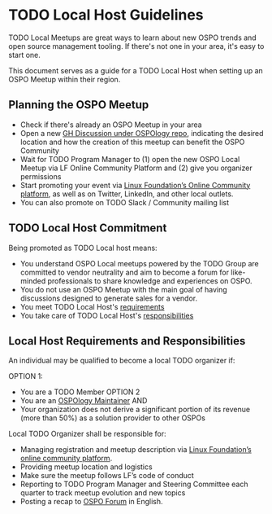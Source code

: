 # TODO Local Host Guidelines

TODO Local Meetups are great ways to learn about new OSPO trends and open source management tooling. If there's not one in your area, it's easy to start one.

This document serves as a guide for a TODO Local Host when setting up an OSPO Meetup within their region.

## Planning the OSPO Meetup


* Check if there's already an OSPO Meetup in your area
* Open a new [GH Discussion under OSPOlogy repo](https://github.com/todogroup/ospology/discussions), indicating the desired location and how the creation of this meetup can benefit the OSPO Community
* Wait for TODO Program Manager to (1) open the new OSPO Local Meetup via LF Online Community Platform and (2) give you organizer permissions
* Start promoting your event via [Linux Foundation’s Online Community platform](https://community.linuxfoundation.org/), as well as on Twitter, LinkedIn, and other local outlets.
* You can also promote on TODO Slack / Community mailing list


## TODO Local Host Commitment

Being promoted as TODO Local host means:

* You understand OSPO Local meetups powered by the TODO Group are committed to vendor neutrality and aim to become a forum for like-minded professionals to share knowledge and experiences on OSPO.
* You do not use an OSPO Meetup with the main goal of having discussions designed to generate sales for a vendor.
* You meet TODO Local Host's [requirements](#local-host-requirements-and-responsibilities)
* You take care of TODO Local Host's [responsibilities](#local-host-requirements-and-responsibilities)

## Local Host Requirements and Responsibilities

An individual may be qualified to become a local TODO organizer if:

OPTION 1:
* You are a TODO Member
OPTION 2
* You are an [OSPOlogy Maintainer](https://github.com/todogroup/ospology/blob/main/meetings/GOVERNANCE.md) AND
* Your organization does not derive a significant portion of its revenue (more than 50%) as a solution provider to other OSPOs

Local TODO Organizer shall be responsible for:
* Managing registration and meetup description via [Linux Foundation’s online community platform](https://community.linuxfoundation.org/todo-group-europe/).
* Providing meetup location and logistics
* Make sure the meetup follows LF’s code of conduct
* Reporting to TODO Program Manager and Steering Committee each quarter to track meetup evolution and new topics
* Posting a recap to [OSPO Forum](https://github.com/todogroup/ospology/discussions/categories/announcements) in English.
